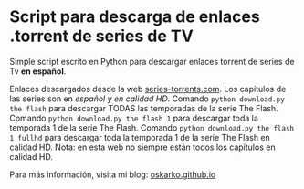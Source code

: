 # Script para descarga de enlaces .torrent de series de TV #

Simple script escrito en Python para descargar enlaces torrent de series de Tv **en español**.

Enlaces descargados desde la web [series-torrents.com](http://www.series-torrents.com/). Los capítulos de las series son en *español y en calidad HD*.
Comando `python download.py the flash` para descargar TODAS las temporadas de la serie The Flash.
Comando `python download.py the flash 1` para descargar toda la temporada 1 de la serie The Flash.
Comando `python download.py the flash 1 fullhd` para descargar toda la temporada 1 de la serie The Flash en calidad HD. Nota: en esta web no siempre están todos los capítulos en calidad HD.

Para más información, visita mi blog: [oskarko.github.io](http://oskarko.github.io/)
